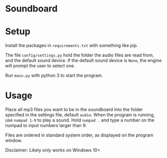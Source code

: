 # Soundboard
# Setup
Install the packages in `requirements.txt` with something like pip. 

The file `config/settings.py` hold the folder the audio files are read from, and the default sound device. If the 
default sound device is `None`, the engine will prompt the user to select one.

Run `main.py` with python 3 to start the program.

# Usage
Place all mp3 files you want to be in the soundboard into the folder specified in the settings file, default `audio`.
When the program is running, use `numpad 1-9` to play a sound. Hold `numpad .` and type a number on the numpad to input
numbers larger than 9.

Files are ordered in standard system order, as displayed on the program window. 

Disclaimer: Likely only works on Windows 10+.